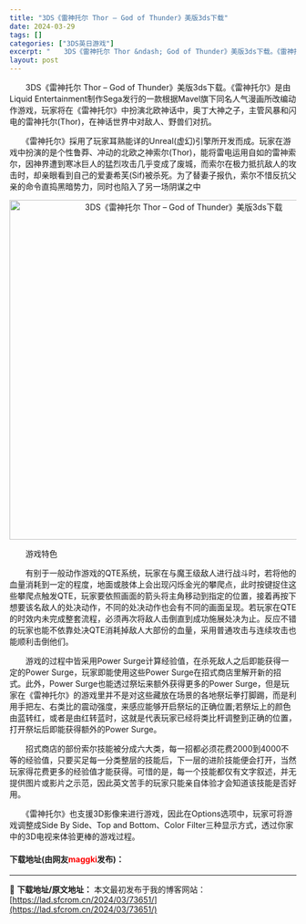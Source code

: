 ```yaml
---
title: "3DS《雷神托尔 Thor – God of Thunder》美版3ds下载"
date: 2024-03-29
tags: []
categories: ["3DS英日游戏"]
excerpt: "　　3DS《雷神托尔 Thor &ndash; God of Thunder》美版3ds下载。《雷神托尔》是由Liquid Entertainment制作Sega发行的一款根据Mavel旗下同名人气漫画所改编动作游戏，玩家将在《雷神托尔》中扮演北欧神话中，奥丁大神之子，主管风暴和闪电的雷神托尔(Th&hellip;"
layout: post
---
```


 <p>　　3DS《雷神托尔 Thor &ndash; God of Thunder》美版3ds下载。《雷神托尔》是由Liquid Entertainment制作Sega发行的一款根据Mavel旗下同名人气漫画所改编动作游戏，玩家将在《雷神托尔》中扮演北欧神话中，奥丁大神之子，主管风暴和闪电的雷神托尔(Thor)，在神话世界中对敌人、野兽们对抗。</p> <p>　　《雷神托尔》採用了玩家耳熟能详的Unreal(虚幻)引擎所开发而成。玩家在游戏中扮演的是个性鲁莽、冲动的北欧之神索尔(Thor)，能将雷电运用自如的雷神索尔，因神界遭到寒冰巨人的猛烈攻击几乎变成了废城，而索尔在极力抵抗敌人的攻击时，却亲眼看到自己的爱妻希芙(Sif)被杀死。为了替妻子报仇，索尔不惜反抗父亲的命令直捣黑暗势力，同时也陷入了另一场阴谋之中</p> <p align="center"><img align="" border="0" src="https://lad.sfcrom.cn/wp-content/uploads/2024/03/20240329_6606236953e51.png" width="596" alt="3DS《雷神托尔 Thor – God of Thunder》美版3ds下载" /></p> <p>　　游戏特色</p> <p>　　有别于一般动作游戏的QTE系统，玩家在与魔王级敌人进行战斗时，若将他的血量消耗到一定的程度，地面或肢体上会出现闪烁金光的攀爬点，此时按键捉住这些攀爬点触发QTE，玩家要依照画面的箭头将主角移动到指定的位置，接着再按下想要该名敌人的处决动作，不同的处决动作也会有不同的画面呈现。若玩家在QTE的时效内未完成整套流程，必须再次将敌人击倒直到成功施展处决为止。反应不错的玩家也能不依靠处决QTE消耗掉敌人大部份的血量，采用普通攻击与连续攻击也能顺利击倒他们。</p> <p>　　游戏的过程中皆采用Power Surge计算经验值，在杀死敌人之后即能获得一定的Power Surge，玩家即能使用这些Power Surge在招式商店里解开新的招式。此外，Power Surge也能透过祭坛来额外获得更多的Power Surge，但是玩家在《雷神托尔》的游戏里并不是对这些藏放在场景的各地祭坛拳打脚踢，而是利用手把左、右类比的震动强度，来感应能够开启祭坛的正确位置;若祭坛上的颜色由蓝转红，或者是由红转蓝时，这就是代表玩家已经将类比杆调整到正确的位置，打开祭坛后即能获得额外的Power Surge。</p> <p>　　招式商店的部份索尔技能被分成六大类，每一招都必须花费2000到4000不等的经验值，只要买足每一分类整层的技能后，下一层的进阶技能便会打开，当然玩家得花费更多的经验值才能获得。可惜的是，每一个技能都仅有文字叙述，并无提供图片或影片之示范，因此英文苦手的玩家只能亲自体验才会知道该技能是否好用。</p> <p>　　《雷神托尔》也支援3D影像来进行游戏，因此在Options选项中，玩家可将游戏调整成Side By Side、Top and Bottom、Color Filter三种显示方式，透过你家中的3D电视来体验更棒的游戏过程。</p> <p><h4>下载地址(由网友<font color="red">maggki</font>发布)：</h4></p> 

---
📖 **下载地址/原文地址：** 本文最初发布于我的博客网站：[https://lad.sfcrom.cn/2024/03/73651/](https://lad.sfcrom.cn/2024/03/73651/)
